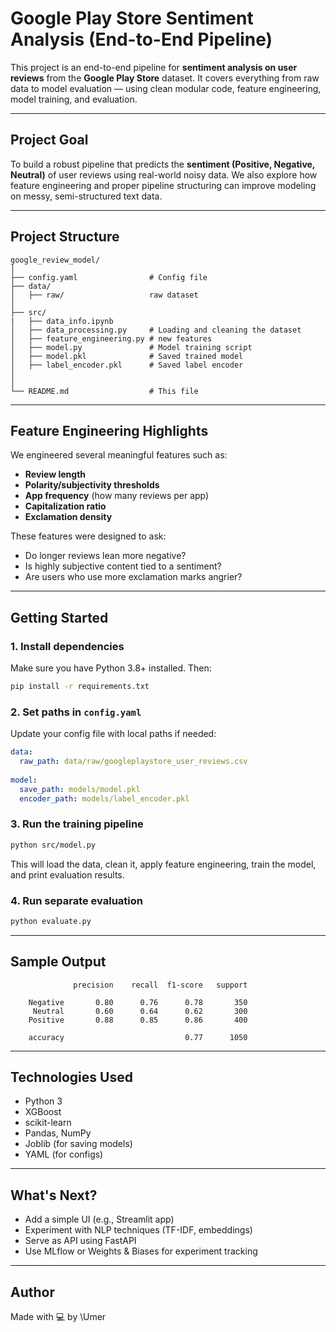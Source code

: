 # Google Play Store Sentiment Analysis (End-to-End Pipeline)

This project is an end-to-end pipeline for **sentiment analysis on user reviews** from the **Google Play Store** dataset. It covers everything from raw data to model evaluation — using clean modular code, feature engineering, model training, and evaluation.

---

## Project Goal

To build a robust pipeline that predicts the **sentiment (Positive, Negative, Neutral)** of user reviews using real-world noisy data. We also explore how feature engineering and proper pipeline structuring can improve modeling on messy, semi-structured text data.

---

## Project Structure

```
google_review_model/
│
├── config.yaml                # Config file 
├── data/
│   ├── raw/                   raw dataset
│
├── src/
|   ├── data_info.ipynb
│   ├── data_processing.py     # Loading and cleaning the dataset
│   ├── feature_engineering.py # new features
│   ├── model.py               # Model training script 
│   ├── model.pkl              # Saved trained model
│   ├── label_encoder.pkl      # Saved label encoder
│
│
└── README.md                  # This file
```


---

## Feature Engineering Highlights

We engineered several meaningful features such as:

* **Review length**
* **Polarity/subjectivity thresholds**
* **App frequency** (how many reviews per app)
* **Capitalization ratio**
* **Exclamation density**

These features were designed to ask:

* Do longer reviews lean more negative?
* Is highly subjective content tied to a sentiment?
* Are users who use more exclamation marks angrier?

---

## Getting Started

### 1. Install dependencies

Make sure you have Python 3.8+ installed. Then:

```bash
pip install -r requirements.txt
```

### 2. Set paths in `config.yaml`

Update your config file with local paths if needed:

```yaml
data:
  raw_path: data/raw/googleplaystore_user_reviews.csv
  
model:
  save_path: models/model.pkl
  encoder_path: models/label_encoder.pkl
```

### 3. Run the training pipeline

```bash
python src/model.py
```

This will load the data, clean it, apply feature engineering, train the model, and print evaluation results.

### 4. Run separate evaluation

```bash
python evaluate.py
```

---

## Sample Output

```
              precision    recall  f1-score   support

    Negative       0.80      0.76      0.78       350
     Neutral       0.60      0.64      0.62       300
    Positive       0.88      0.85      0.86       400

    accuracy                           0.77      1050
```

---

## Technologies Used

* Python 3
* XGBoost
* scikit-learn
* Pandas, NumPy
* Joblib (for saving models)
* YAML (for configs)

---

## What's Next?

* Add a simple UI (e.g., Streamlit app)
* Experiment with NLP techniques (TF-IDF, embeddings)
* Serve as API using FastAPI
* Use MLflow or Weights & Biases for experiment tracking

---

## Author

Made with 💻 by \Umer

